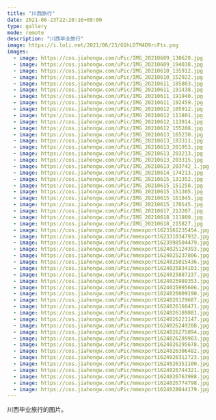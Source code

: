 ```yaml
---
title: "川西旅行"
date: 2021-06-23T22:20:16+09:00
type: gallery
mode: remote
description: "川西毕业旅行"
image: https://i.loli.net/2021/06/23/G1hLOTM4D9rcFtx.png
images:
  - image: https://cos.jiahongw.com/uPic/IMG_20210609_130620.jpg
  - image: https://cos.jiahongw.com/uPic/IMG_20210609_194038.jpg
  - image: https://cos.jiahongw.com/uPic/IMG_20210610_135912.jpg
  - image: https://cos.jiahongw.com/uPic/IMG_20210610_152922.jpg
  - image: https://cos.jiahongw.com/uPic/IMG_20210611_185803.jpg
  - image: https://cos.jiahongw.com/uPic/IMG_20210611_191438.jpg
  - image: https://cos.jiahongw.com/uPic/IMG_20210611_191940.jpg
  - image: https://cos.jiahongw.com/uPic/IMG_20210611_192459.jpg
  - image: https://cos.jiahongw.com/uPic/IMG_20210612_105912.jpg
  - image: https://cos.jiahongw.com/uPic/IMG_20210612_111801.jpg
  - image: https://cos.jiahongw.com/uPic/IMG_20210612_113914.jpg
  - image: https://cos.jiahongw.com/uPic/IMG_20210612_155208.jpg
  - image: https://cos.jiahongw.com/uPic/IMG_20210613_165230.jpg
  - image: https://cos.jiahongw.com/uPic/IMG_20210613_183311.jpg
  - image: https://cos.jiahongw.com/uPic/IMG_20210613_201953.jpg
  - image: https://cos.jiahongw.com/uPic/IMG_20210613_203213.jpg
  - image: https://cos.jiahongw.com/uPic/IMG_20210613_203315.jpg
  - image: https://cos.jiahongw.com/uPic/IMG_20210613_203742_1.jpg
  - image: https://cos.jiahongw.com/uPic/IMG_20210614_174213.jpg
  - image: https://cos.jiahongw.com/uPic/IMG_20210615_131352.jpg
  - image: https://cos.jiahongw.com/uPic/IMG_20210615_151258.jpg
  - image: https://cos.jiahongw.com/uPic/IMG_20210615_151305.jpg
  - image: https://cos.jiahongw.com/uPic/IMG_20210615_161845.jpg
  - image: https://cos.jiahongw.com/uPic/IMG_20210615_170145.jpg
  - image: https://cos.jiahongw.com/uPic/IMG_20210617_213207.jpg
  - image: https://cos.jiahongw.com/uPic/IMG_20210618_111800.jpg
  - image: https://cos.jiahongw.com/uPic/IMG_20210618_215827.jpg
  - image: https://cos.jiahongw.com/uPic/mmexport1623161235454.jpg
  - image: https://cos.jiahongw.com/uPic/mmexport1623310347932.jpg
  - image: https://cos.jiahongw.com/uPic/mmexport1623998504479.jpg
  - image: https://cos.jiahongw.com/uPic/mmexport1624025124393.jpg
  - image: https://cos.jiahongw.com/uPic/mmexport1624025237806.jpg
  - image: https://cos.jiahongw.com/uPic/mmexport1624025815436.jpg
  - image: https://cos.jiahongw.com/uPic/mmexport1624025834103.jpg
  - image: https://cos.jiahongw.com/uPic/mmexport1624025887237.jpg
  - image: https://cos.jiahongw.com/uPic/mmexport1624025989353.jpg
  - image: https://cos.jiahongw.com/uPic/mmexport1624025995606.jpg
  - image: https://cos.jiahongw.com/uPic/mmexport1624026009190.jpg
  - image: https://cos.jiahongw.com/uPic/mmexport1624026129687.jpg
  - image: https://cos.jiahongw.com/uPic/mmexport1624026160471.jpg
  - image: https://cos.jiahongw.com/uPic/mmexport1624026189881.jpg
  - image: https://cos.jiahongw.com/uPic/mmexport1624026221147.jpg
  - image: https://cos.jiahongw.com/uPic/mmexport1624026249208.jpg
  - image: https://cos.jiahongw.com/uPic/mmexport1624026275094.jpg
  - image: https://cos.jiahongw.com/uPic/mmexport1624026289903.jpg
  - image: https://cos.jiahongw.com/uPic/mmexport1624026295678.jpg
  - image: https://cos.jiahongw.com/uPic/mmexport1624026306482.jpg
  - image: https://cos.jiahongw.com/uPic/mmexport1624026312723.jpg
  - image: https://cos.jiahongw.com/uPic/mmexport1624026351100.jpg
  - image: https://cos.jiahongw.com/uPic/mmexport1624026744321.jpg
  - image: https://cos.jiahongw.com/uPic/mmexport1624026763988.jpg
  - image: https://cos.jiahongw.com/uPic/mmexport1624026774798.jpg
  - image: https://cos.jiahongw.com/uPic/mmexport1624028044179.jpg
---
```


川西毕业旅行的图片。

